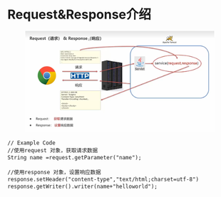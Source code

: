 # Request\&Response介绍

<figure><img src="../.gitbook/assets/image (1) (5).png" alt=""><figcaption></figcaption></figure>

```
// Example Code
//使用request 对象，获取请求数据
String name =request.getParameter("name");

//使用response 对象，设置响应数据
response.setHeader("content-type","text/html;charset=utf-8")
response.getWriter().writer(name+"helloworld");
```

